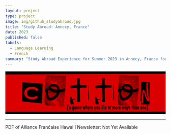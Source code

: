 ```yaml
---
layout: project
type: project
image: img/github_studyabroad.jpg
title: "Study Abroad: Annecy, France"
date: 2023
published: false
labels:
  - Language Learning
  - French
summary: "Study Abroad Experience for Summer 2023 in Annecy, France for 6 credits of language credit."
---
```


<img class="img-fluid" src="../img/cotton/cotton-header.png">




</pre>

<hr>

PDF of Alliance Franćaise Hawai'i Newsletter: Not Yet Available
